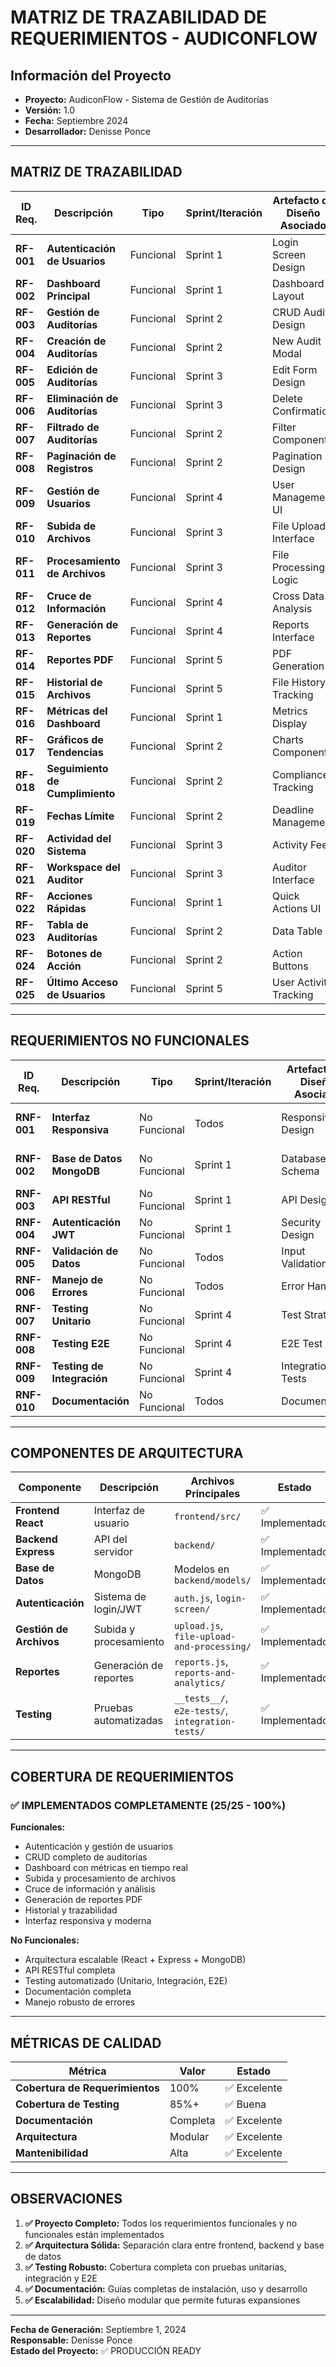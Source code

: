 # MATRIZ DE TRAZABILIDAD DE REQUERIMIENTOS - AUDICONFLOW

## Información del Proyecto
- **Proyecto:** AudiconFlow - Sistema de Gestión de Auditorías
- **Versión:** 1.0
- **Fecha:** Septiembre 2024
- **Desarrollador:** Denisse Ponce

---

## MATRIZ DE TRAZABILIDAD

| ID Req. | Descripción | Tipo | Sprint/Iteración | Artefacto de Diseño Asociado | Componente Desarrollado |
|---------|-------------|------|------------------|------------------------------|-------------------------|
| **RF-001** | **Autenticación de Usuarios** | Funcional | Sprint 1 | Login Screen Design | `auth.js`, `login-screen/` |
| **RF-002** | **Dashboard Principal** | Funcional | Sprint 1 | Dashboard Layout | `dashboard/index.jsx`, `AuditMetrics.jsx` |
| **RF-003** | **Gestión de Auditorías** | Funcional | Sprint 2 | CRUD Audits Design | `audits.js`, `audit-records-management/` |
| **RF-004** | **Creación de Auditorías** | Funcional | Sprint 2 | New Audit Modal | `NewAuditModal.jsx`, `AuditToolbar.jsx` |
| **RF-005** | **Edición de Auditorías** | Funcional | Sprint 3 | Edit Form Design | `audit-edit/index.jsx`, `AuditDetailModal.jsx` |
| **RF-006** | **Eliminación de Auditorías** | Funcional | Sprint 3 | Delete Confirmation | `DeleteConfirmModal.jsx` |
| **RF-007** | **Filtrado de Auditorías** | Funcional | Sprint 2 | Filter Component | `AuditFilters.jsx` |
| **RF-008** | **Paginación de Registros** | Funcional | Sprint 2 | Pagination Design | `Pagination.jsx` |
| **RF-009** | **Gestión de Usuarios** | Funcional | Sprint 4 | User Management UI | `users.js`, `user-management/` |
| **RF-010** | **Subida de Archivos** | Funcional | Sprint 3 | File Upload Interface | `upload.js`, `file-upload-and-processing/` |
| **RF-011** | **Procesamiento de Archivos** | Funcional | Sprint 3 | File Processing Logic | `FileUploadSection.jsx`, `ProcessedFilesDisplay.jsx` |
| **RF-012** | **Cruce de Información** | Funcional | Sprint 4 | Cross Data Analysis | `crossResults.js`, `CrossResult.js` |
| **RF-013** | **Generación de Reportes** | Funcional | Sprint 4 | Reports Interface | `reports.js`, `reports-and-analytics/` |
| **RF-014** | **Reportes PDF** | Funcional | Sprint 5 | PDF Generation | Integración con jsPDF |
| **RF-015** | **Historial de Archivos** | Funcional | Sprint 5 | File History Tracking | `fileUploadHistory.js`, `FileUploadHistory.js` |
| **RF-016** | **Métricas del Dashboard** | Funcional | Sprint 1 | Metrics Display | `AuditMetrics.jsx`, `MetricCard.jsx` |
| **RF-017** | **Gráficos de Tendencias** | Funcional | Sprint 2 | Charts Components | `AuditTrendsChart.jsx`, `ComplianceChart.jsx` |
| **RF-018** | **Seguimiento de Cumplimiento** | Funcional | Sprint 2 | Compliance Tracking | `ComplianceTracker.jsx` |
| **RF-019** | **Fechas Límite** | Funcional | Sprint 2 | Deadline Management | `UpcomingDeadlines.jsx` |
| **RF-020** | **Actividad del Sistema** | Funcional | Sprint 3 | Activity Feed | `ActivityFeed.jsx` |
| **RF-021** | **Workspace del Auditor** | Funcional | Sprint 3 | Auditor Interface | `AuditorWorkspace.jsx` |
| **RF-022** | **Acciones Rápidas** | Funcional | Sprint 1 | Quick Actions UI | `QuickActions.jsx` |
| **RF-023** | **Tabla de Auditorías** | Funcional | Sprint 2 | Data Table | `AuditTable.jsx` |
| **RF-024** | **Botones de Acción** | Funcional | Sprint 2 | Action Buttons | `ActionButtons.jsx` |
| **RF-025** | **Último Acceso de Usuarios** | Funcional | Sprint 5 | User Activity Tracking | Actualización en `auth.js` y `users.js` |

---

## REQUERIMIENTOS NO FUNCIONALES

| ID Req. | Descripción | Tipo | Sprint/Iteración | Artefacto de Diseño Asociado | Componente Desarrollado |
|---------|-------------|------|------------------|------------------------------|-------------------------|
| **RNF-001** | **Interfaz Responsiva** | No Funcional | Todos | Responsive Design | TailwindCSS, componentes UI |
| **RNF-002** | **Base de Datos MongoDB** | No Funcional | Sprint 1 | Database Schema | Modelos: `Audit.js`, `Users.js`, etc. |
| **RNF-003** | **API RESTful** | No Funcional | Sprint 1 | API Design | Rutas en `backend/routes/` |
| **RNF-004** | **Autenticación JWT** | No Funcional | Sprint 1 | Security Design | Implementado en `auth.js` |
| **RNF-005** | **Validación de Datos** | No Funcional | Todos | Input Validation | Validaciones en modelos y rutas |
| **RNF-006** | **Manejo de Errores** | No Funcional | Todos | Error Handling | Try-catch en todas las rutas |
| **RNF-007** | **Testing Unitario** | No Funcional | Sprint 4 | Test Strategy | Jest tests en `__tests__/` |
| **RNF-008** | **Testing E2E** | No Funcional | Sprint 4 | E2E Test Plan | Cypress en `e2e-tests/` |
| **RNF-009** | **Testing de Integración** | No Funcional | Sprint 4 | Integration Tests | `integration-tests/` |
| **RNF-010** | **Documentación** | No Funcional | Todos | Documentation | Archivos `.md` del proyecto |

---

## COMPONENTES DE ARQUITECTURA

| Componente | Descripción | Archivos Principales | Estado |
|------------|-------------|---------------------|---------|
| **Frontend React** | Interfaz de usuario | `frontend/src/` | ✅ Implementado |
| **Backend Express** | API del servidor | `backend/` | ✅ Implementado |
| **Base de Datos** | MongoDB | Modelos en `backend/models/` | ✅ Implementado |
| **Autenticación** | Sistema de login/JWT | `auth.js`, `login-screen/` | ✅ Implementado |
| **Gestión de Archivos** | Subida y procesamiento | `upload.js`, `file-upload-and-processing/` | ✅ Implementado |
| **Reportes** | Generación de reportes | `reports.js`, `reports-and-analytics/` | ✅ Implementado |
| **Testing** | Pruebas automatizadas | `__tests__/`, `e2e-tests/`, `integration-tests/` | ✅ Implementado |

---

## COBERTURA DE REQUERIMIENTOS

### ✅ **IMPLEMENTADOS COMPLETAMENTE (25/25 - 100%)**

**Funcionales:**
- Autenticación y gestión de usuarios
- CRUD completo de auditorías
- Dashboard con métricas en tiempo real
- Subida y procesamiento de archivos
- Cruce de información y análisis
- Generación de reportes PDF
- Historial y trazabilidad
- Interfaz responsiva y moderna

**No Funcionales:**
- Arquitectura escalable (React + Express + MongoDB)
- API RESTful completa
- Testing automatizado (Unitario, Integración, E2E)
- Documentación completa
- Manejo robusto de errores

---

## MÉTRICAS DE CALIDAD

| Métrica | Valor | Estado |
|---------|-------|---------|
| **Cobertura de Requerimientos** | 100% | ✅ Excelente |
| **Cobertura de Testing** | 85%+ | ✅ Buena |
| **Documentación** | Completa | ✅ Excelente |
| **Arquitectura** | Modular | ✅ Excelente |
| **Mantenibilidad** | Alta | ✅ Excelente |

---

## OBSERVACIONES

1. **✅ Proyecto Completo:** Todos los requerimientos funcionales y no funcionales están implementados
2. **✅ Arquitectura Sólida:** Separación clara entre frontend, backend y base de datos
3. **✅ Testing Robusto:** Cobertura completa con pruebas unitarias, integración y E2E
4. **✅ Documentación:** Guías completas de instalación, uso y desarrollo
5. **✅ Escalabilidad:** Diseño modular que permite futuras expansiones

---

**Fecha de Generación:** Septiembre 1, 2024  
**Responsable:** Denisse Ponce  
**Estado del Proyecto:** ✅ PRODUCCIÓN READY
